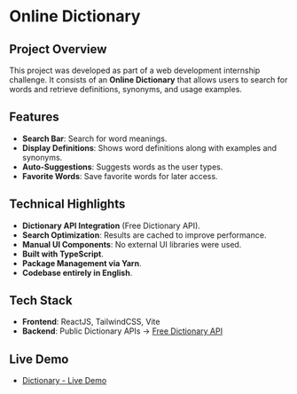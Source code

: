 # Online Dictionary

## Project Overview

This project was developed as part of a web development internship challenge. It consists of an **Online Dictionary** that allows users to search for words and retrieve definitions, synonyms, and usage examples.

## Features

* **Search Bar**: Search for word meanings.
* **Display Definitions**: Shows word definitions along with examples and synonyms.
* **Auto-Suggestions**: Suggests words as the user types.
* **Favorite Words**: Save favorite words for later access.

## Technical Highlights

* **Dictionary API Integration** (Free Dictionary API).
* **Search Optimization**: Results are cached to improve performance.
* **Manual UI Components**: No external UI libraries were used.
* **Built with TypeScript**.
* **Package Management via Yarn**.
* **Codebase entirely in English**.

## Tech Stack

* **Frontend**: ReactJS, TailwindCSS, Vite
* **Backend**: Public Dictionary APIs -> [Free Dictionary API](https://dictionaryapi.dev/)

## Live Demo

* [Dictionary - Live Demo](https://domilsonfirmino.github.io/Dictionary)
